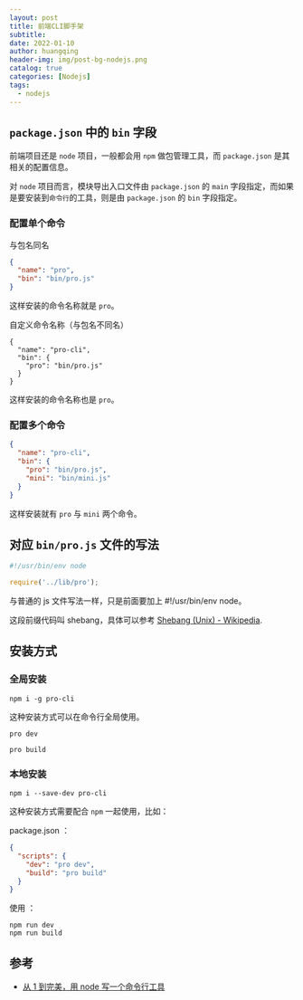 ```yaml
---
layout: post
title: 前端CLI脚手架
subtitle:
date: 2022-01-10
author: huangqing
header-img: img/post-bg-nodejs.png
catalog: true
categories: [Nodejs]
tags:
  - nodejs
---
```



## `package.json` 中的 `bin` 字段

前端项目还是 `node` 项目，一般都会用 `npm` 做包管理工具，而 `package.json` 是其相关的配置信息。

对 `node` 项目而言，模块导出入口文件由 `package.json` 的 `main` 字段指定，而如果是要安装到`命令行`的工具，则是由 `package.json` 的 `bin` 字段指定。

### 配置单个命令

与包名同名

```json
{
  "name": "pro",
  "bin": "bin/pro.js"
}
```

这样安装的命令名称就是 `pro`。

自定义命令名称（与包名不同名）

```
{
  "name": "pro-cli",
  "bin": {
    "pro": "bin/pro.js"
  }
}
```

这样安装的命令名称也是 `pro`。

### 配置多个命令

```json
{
  "name": "pro-cli",
  "bin": {
    "pro": "bin/pro.js",
    "mini": "bin/mini.js"
  }
}
```

这样安装就有 `pro` 与 `mini` 两个命令。

## 对应 `bin/pro.js` 文件的写法

```js
#!/usr/bin/env node

require('../lib/pro');
```

与普通的 js 文件写法一样，只是前面要加上 #!/usr/bin/env node。

这段前缀代码叫 shebang，具体可以参考 [Shebang (Unix) - Wikipedia](https://en.wikipedia.org/wiki/Shebang_(Unix)).

## 安装方式

### 全局安装

```
npm i -g pro-cli
```

这种安装方式可以在命令行全局使用。

```
pro dev

pro build
```

### 本地安装

```
npm i --save-dev pro-cli
```

这种安装方式需要配合 `npm` 一起使用，比如：

package.json ：

```json
{
  "scripts": {
    "dev": "pro dev",
    "build": "pro build"
  }
}
```

使用 ：

```
npm run dev
npm run build
```


## 参考

- [从 1 到完美，用 node 写一个命令行工具](https://segmentfault.com/a/1190000016555129)
